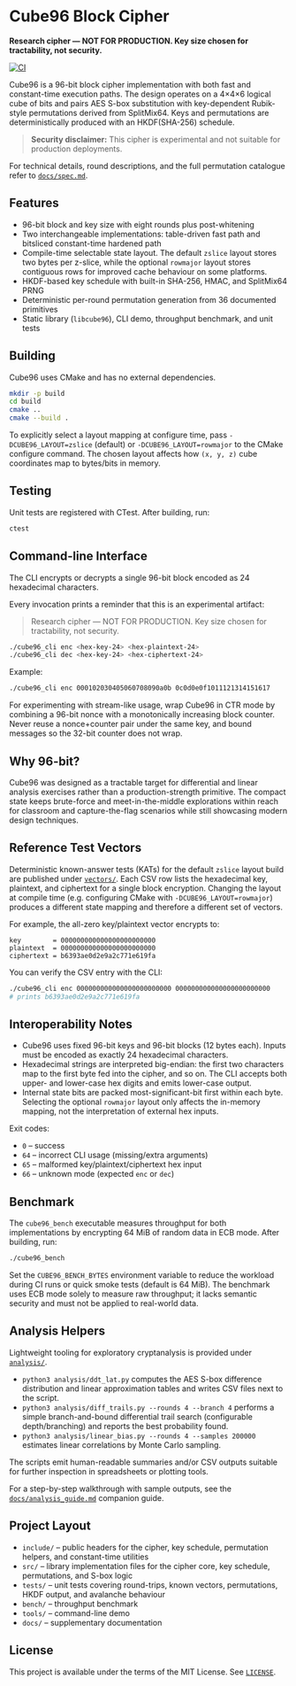 # Cube96 Block Cipher

**Research cipher — NOT FOR PRODUCTION. Key size chosen for tractability, not security.**

[![CI](https://github.com/OWNER/96bit-block-cipher/actions/workflows/ci.yml/badge.svg)](https://github.com/OWNER/96bit-block-cipher/actions/workflows/ci.yml)

Cube96 is a 96-bit block cipher implementation with both fast and constant-time
execution paths. The design operates on a 4×4×6 logical cube of bits and pairs
AES S-box substitution with key-dependent Rubik-style permutations derived from
SplitMix64. Keys and permutations are deterministically produced with an
HKDF(SHA-256) schedule.

> **Security disclaimer:** This cipher is experimental and not suitable for
> production deployments.

For technical details, round descriptions, and the full permutation catalogue
refer to [`docs/spec.md`](docs/spec.md).

## Features

- 96-bit block and key size with eight rounds plus post-whitening
- Two interchangeable implementations: table-driven fast path and bitsliced
  constant-time hardened path
- Compile-time selectable state layout. The default `zslice` layout stores two
  bytes per z-slice, while the optional `rowmajor` layout stores contiguous rows
  for improved cache behaviour on some platforms.
- HKDF-based key schedule with built-in SHA-256, HMAC, and SplitMix64 PRNG
- Deterministic per-round permutation generation from 36 documented primitives
- Static library (`libcube96`), CLI demo, throughput benchmark, and unit tests

## Building

Cube96 uses CMake and has no external dependencies.

```sh
mkdir -p build
cd build
cmake ..
cmake --build .
```

To explicitly select a layout mapping at configure time, pass
`-DCUBE96_LAYOUT=zslice` (default) or `-DCUBE96_LAYOUT=rowmajor` to the CMake
configure command. The chosen layout affects how `(x, y, z)` cube coordinates
map to bytes/bits in memory.

## Testing

Unit tests are registered with CTest. After building, run:

```sh
ctest
```

## Command-line Interface

The CLI encrypts or decrypts a single 96-bit block encoded as 24 hexadecimal
characters.

Every invocation prints a reminder that this is an experimental artifact:

> Research cipher — NOT FOR PRODUCTION. Key size chosen for tractability, not security.

```sh
./cube96_cli enc <hex-key-24> <hex-plaintext-24>
./cube96_cli dec <hex-key-24> <hex-ciphertext-24>
```

Example:

```sh
./cube96_cli enc 000102030405060708090a0b 0c0d0e0f1011121314151617
```

For experimenting with stream-like usage, wrap Cube96 in CTR mode by combining a
96-bit nonce with a monotonically increasing block counter. Never reuse a
nonce+counter pair under the same key, and bound messages so the 32-bit counter
does not wrap.

## Why 96-bit?

Cube96 was designed as a tractable target for differential and linear analysis
exercises rather than a production-strength primitive. The compact state keeps
brute-force and meet-in-the-middle explorations within reach for classroom and
capture-the-flag scenarios while still showcasing modern design techniques.

## Reference Test Vectors

Deterministic known-answer tests (KATs) for the default `zslice` layout build
are published under [`vectors/`](vectors/). Each CSV row lists the hexadecimal
key, plaintext, and ciphertext for a single block encryption. Changing the
layout at compile time (e.g. configuring CMake with
`-DCUBE96_LAYOUT=rowmajor`) produces a different state mapping and therefore a
different set of vectors.

For example, the all-zero key/plaintext vector encrypts to:

```
key        = 000000000000000000000000
plaintext  = 000000000000000000000000
ciphertext = b6393ae0d2e9a2c771e619fa
```

You can verify the CSV entry with the CLI:

```sh
./cube96_cli enc 000000000000000000000000 000000000000000000000000
# prints b6393ae0d2e9a2c771e619fa
```

## Interoperability Notes

- Cube96 uses fixed 96-bit keys and 96-bit blocks (12 bytes each). Inputs must
  be encoded as exactly 24 hexadecimal characters.
- Hexadecimal strings are interpreted big-endian: the first two characters map
  to the first byte fed into the cipher, and so on. The CLI accepts both upper-
  and lower-case hex digits and emits lower-case output.
- Internal state bits are packed most-significant-bit first within each byte.
  Selecting the optional `rowmajor` layout only affects the in-memory mapping,
  not the interpretation of external hex inputs.

Exit codes:

- `0` – success
- `64` – incorrect CLI usage (missing/extra arguments)
- `65` – malformed key/plaintext/ciphertext hex input
- `66` – unknown mode (expected `enc` or `dec`)

## Benchmark

The `cube96_bench` executable measures throughput for both implementations by
encrypting 64 MiB of random data in ECB mode. After building, run:

```sh
./cube96_bench
```

Set the `CUBE96_BENCH_BYTES` environment variable to reduce the workload during
CI runs or quick smoke tests (default is 64 MiB). The benchmark uses ECB mode
solely to measure raw throughput; it lacks semantic security and must not be
applied to real-world data.

## Analysis Helpers

Lightweight tooling for exploratory cryptanalysis is provided under
[`analysis/`](analysis/).

- `python3 analysis/ddt_lat.py` computes the AES S-box difference distribution
  and linear approximation tables and writes CSV files next to the script.
- `python3 analysis/diff_trails.py --rounds 4 --branch 4` performs a simple
  branch-and-bound differential trail search (configurable depth/branching) and
  reports the best probability found.
- `python3 analysis/linear_bias.py --rounds 4 --samples 200000` estimates linear
  correlations by Monte Carlo sampling.

The scripts emit human-readable summaries and/or CSV outputs suitable for
further inspection in spreadsheets or plotting tools.

For a step-by-step walkthrough with sample outputs, see the
[`docs/analysis_guide.md`](docs/analysis_guide.md) companion guide.

## Project Layout

- `include/` – public headers for the cipher, key schedule, permutation helpers,
  and constant-time utilities
- `src/` – library implementation files for the cipher core, key schedule,
  permutations, and S-box logic
- `tests/` – unit tests covering round-trips, known vectors, permutations,
  HKDF output, and avalanche behaviour
- `bench/` – throughput benchmark
- `tools/` – command-line demo
- `docs/` – supplementary documentation

## License

This project is available under the terms of the MIT License. See
[`LICENSE`](LICENSE).
